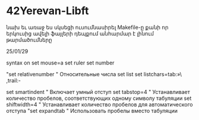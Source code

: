 # 42Yerevan-Libft

նախ եւ առաջ ես սկսեցի ուսումնասիրել Makefile-ը քանի որ երկուսից ավելի ֆայլերի դեպքում անհարմար է լինում թարմածումները

25/01/29

syntax on
set mouse=a
set ruler
set number

"set relativenumber " Относительные числа
set list
set listchars=tab:»\ ,trail:-

set smartindent    " Включает умный отступ
set tabstop=4      " Устанавливает количество пробелов, соответствующих одному символу табуляции
set shiftwidth=4   " Устанавливает количество пробелов для автоматического отступа
"set expandtab      " Использовать пробелы вместо табуляции